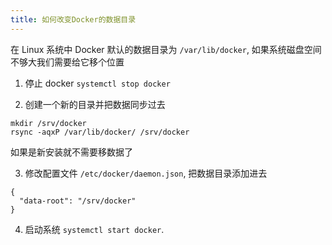 ```yaml
---
title: 如何改变Docker的数据目录
---
```


在 Linux 系统中 Docker 默认的数据目录为 `/var/lib/docker`, 如果系统磁盘空间
不够大我们需要给它移个位置

1. 停止 docker `systemctl stop docker`

2. 创建一个新的目录并把数据同步过去

```
mkdir /srv/docker
rsync -aqxP /var/lib/docker/ /srv/docker
```

如果是新安装就不需要移数据了

3. 修改配置文件 `/etc/docker/daemon.json`, 把数据目录添加进去

```
{
  "data-root": "/srv/docker"
}
```

4. 启动系统 `systemctl start docker`.
